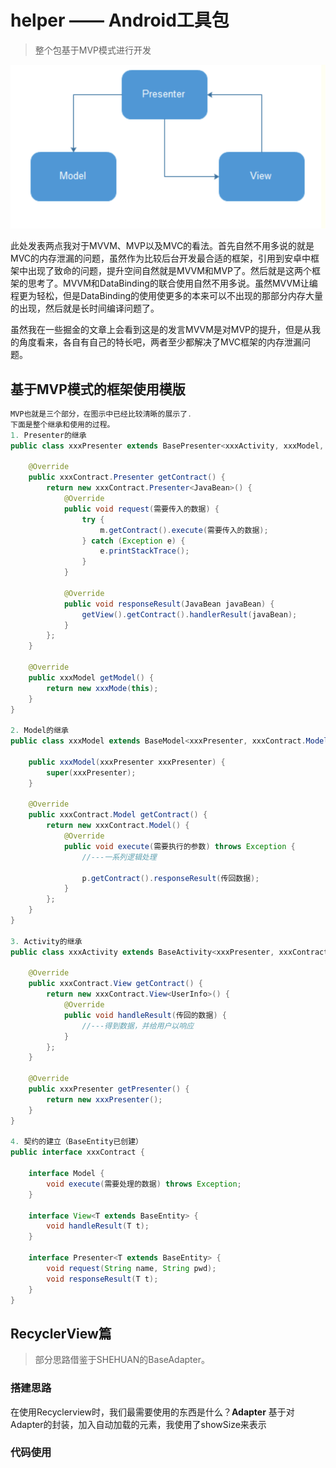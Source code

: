 # helper —— Android工具包
> 整个包基于MVP模式进行开发

![MVP框架图解](MVP框架图解.png)

 此处发表两点我对于MVVM、MVP以及MVC的看法。首先自然不用多说的就是MVC的内存泄漏的问题，虽然作为比较后台开发最合适的框架，引用到安卓中框架中出现了致命的问题，提升空间自然就是MVVM和MVP了。然后就是这两个框架的思考了。MVVM和DataBinding的联合使用自然不用多说。虽然MVVM让编程更为轻松，但是DataBinding的使用使更多的本来可以不出现的那部分内存大量的出现，然后就是长时间编译问题了。

虽然我在一些掘金的文章上会看到这是的发言MVVM是对MVP的提升，但是从我的角度看来，各自有自己的特长吧，两者至少都解决了MVC框架的内存泄漏问题。
## 基于MVP模式的框架使用模版
```java
MVP也就是三个部分，在图示中已经比较清晰的展示了.
下面是整个继承和使用的过程。
1. Presenter的继承
public class xxxPresenter extends BasePresenter<xxxActivity, xxxModel, xxxContract.Presenter> {

    @Override
    public xxxContract.Presenter getContract() {
        return new xxxContract.Presenter<JavaBean>() {
            @Override
            public void request(需要传入的数据) {
                try {
                    m.getContract().execute(需要传入的数据);
                } catch (Exception e) {
                    e.printStackTrace();
                }
            }

            @Override
            public void responseResult(JavaBean javaBean) {
                getView().getContract().handlerResult(javaBean);
            }
        };
    }

    @Override
    public xxxModel getModel() {
        return new xxxMode(this);
    }
}

2. Model的继承
public class xxxModel extends BaseModel<xxxPresenter, xxxContract.Model> {

    public xxxModel(xxxPresenter xxxPresenter) {
        super(xxxPresenter);
    }

    @Override
    public xxxContract.Model getContract() {
        return new xxxContract.Model() {
            @Override
            public void execute(需要执行的参数) throws Exception {
                //---一系列逻辑处理

                p.getContract().responseResult(传回数据);
            }
        };
    }
}

3. Activity的继承
public class xxxActivity extends BaseActivity<xxxPresenter, xxxContract.View> {

    @Override
    public xxxContract.View getContract() {
        return new xxxContract.View<UserInfo>() {
            @Override
            public void handleResult(传回的数据) {
                //---得到数据，并给用户以响应
            }
        };
    }

    @Override
    public xxxPresenter getPresenter() {
        return new xxxPresenter();
    }
}

4. 契约的建立（BaseEntity已创建）
public interface xxxContract {

    interface Model {
        void execute(需要处理的数据) throws Exception;
    }

    interface View<T extends BaseEntity> {
        void handleResult(T t);
    }

    interface Presenter<T extends BaseEntity> {
        void request(String name, String pwd);
        void responseResult(T t);
    }
}
```



## RecyclerView篇
> 部分思路借鉴于SHEHUAN的BaseAdapter。
### 搭建思路
在使用Recyclerview时，我们最需要使用的东西是什么？**Adapter**
基于对Adapter的封装，加入自动加载的元素，我使用了showSize来表示

### 代码使用
```java

```